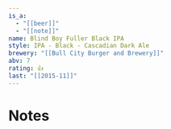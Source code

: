 ```yaml
---
is_a:
  - "[[beer]]"
  - "[[note]]"
name: Blind Boy Fuller Black IPA
style: IPA - Black - Cascadian Dark Ale
brewery: "[[Bull City Burger and Brewery]]"
abv: 7
rating: 👍
last: "[[2015-11]]"
---
```

# Notes

